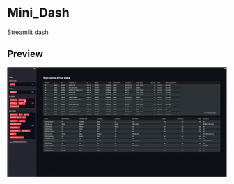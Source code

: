 # Mini_Dash
Streamlit dash

## Preview
![Screenshot](https://github.com/oguzhanozfe/Mini_Dash/blob/main/minidash1280.gif)
